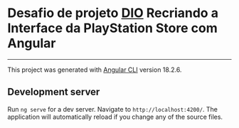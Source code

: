 # Desafio de projeto [DIO](https://web.dio.me/) Recriando a Interface da PlayStation Store com Angular

***


This project was generated with [Angular CLI](https://github.com/angular/angular-cli) version 18.2.6.

## Development server

Run `ng serve` for a dev server. Navigate to `http://localhost:4200/`. The application will automatically reload if you change any of the source files.


